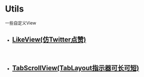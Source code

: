 # Utils

一些自定义View


- ## [LikeView(仿Twitter点赞)](./library/src/main/java/com/huige/library/likeview/LikeView.java)
 
- ## [TabScrollView(TabLayout指示器可长可短)](./library/src/main/java/com/huige/library/likeview/LikeView.java) 

